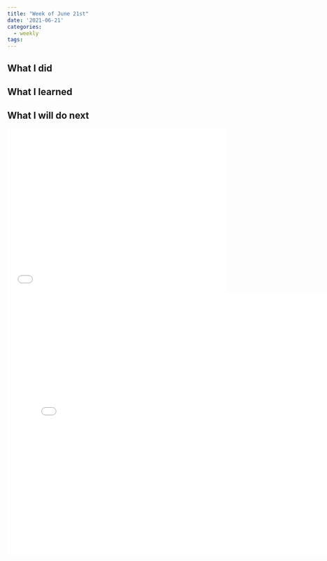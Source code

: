 ```yaml
---
title: "Week of June 21st"
date: '2021-06-21'
categories:
  - weekly
tags:
---
```


## What I did

## What I learned

## What I will do next

<embed src="/assets/images/lamp.pdf" width="500" height="375">


<iframe src="assets/images/lamp.pdf" height="600px" width="150%" style="border:none;"></iframe>

